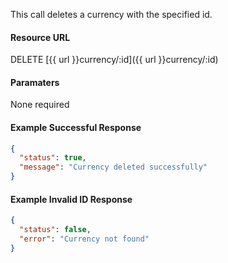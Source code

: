 <!--
@title Delete currency by ID
@author Moltin Ltd
@description Deletes a currency with a given ID

@sidebar 1
@family Currency
@rate No
@auth Yes
@format JSON
@http DELETE
@version beta
-->
This call deletes a currency with the specified id.

#### Resource URL
DELETE [{{ url }}currency/:id]({{ url }}currency/:id)


#### Paramaters
None required

<!--code-->
#### Example Successful Response
``` json
{
  "status": true,
  "message": "Currency deleted successfully"
}
```


#### Example Invalid ID Response
``` json
{
  "status": false,
  "error": "Currency not found"
}
```
<!--/code-->